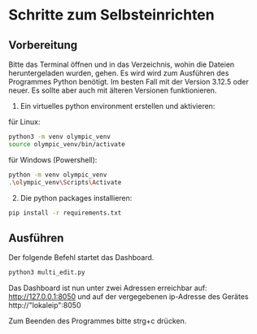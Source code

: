 # Schritte zum Selbsteinrichten  

## Vorbereitung
Bitte das Terminal öffnen und in das Verzeichnis, wohin die Dateien heruntergeladen wurden, gehen. Es wird wird zum Ausführen des Programmes Python benötigt. Im besten Fall mit der Version 3.12.5 oder neuer. Es sollte aber auch mit älteren Versionen funktionieren.  

1. Ein virtuelles python environment erstellen und aktivieren:

für Linux:
```bash
python3 -m venv olympic_venv
source olympic_venv/bin/activate
```
für Windows (Powershell):
```bash
python -m venv olympic_venv
.\olympic_venv\Scripts\Activate
```

2. Die python packages installieren:
```bash
pip install -r requirements.txt
```

## Ausführen

Der folgende Befehl startet das Dashboard.
```bash
python3 multi_edit.py
```
Das Dashboard ist nun unter zwei Adressen erreichbar auf: http://127.0.0.1:8050 und auf der vergegebenen ip-Adresse des Gerätes http://"lokaleip":8050

Zum Beenden des Programmes bitte strg+c drücken.

